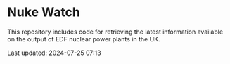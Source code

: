 # Nuke Watch

This repository includes code for retrieving the latest information available on the output of EDF nuclear power plants in the UK.

Last updated: 2024-07-25 07:13